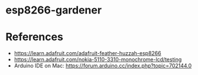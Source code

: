 # esp8266-gardener

# References

- https://learn.adafruit.com/adafruit-feather-huzzah-esp8266
- https://learn.adafruit.com/nokia-5110-3310-monochrome-lcd/testing
- Arduino IDE on Mac: https://forum.arduino.cc/index.php?topic=702144.0
